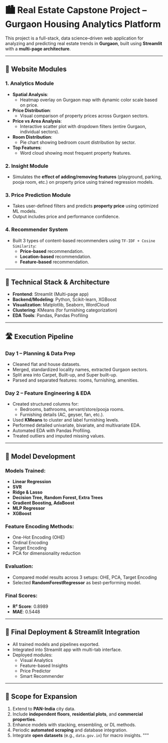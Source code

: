 # 🏙️ Real Estate Capstone Project – Gurgaon Housing Analytics Platform

This project is a full-stack, data science–driven web application for analyzing and predicting real estate trends in **Gurgaon**, built using **Streamlit** with a **multi-page architecture**.

---

## 🔧 Website Modules

### 1. Analytics Module
- **Spatial Analysis**:
  - Heatmap overlay on Gurgaon map with dynamic color scale based on price.
- **Price Distribution**:
  - Visual comparison of property prices across Gurgaon sectors.
- **Price vs Area Analysis**:
  - Interactive scatter plot with dropdown filters (entire Gurgaon, individual sectors).
- **Room Distribution**:
  - Pie chart showing bedroom count distribution by sector.
- **Top Features**:
  - Word cloud showing most frequent property features.

### 2. Insight Module
- Simulates the **effect of adding/removing features** (playground, parking, pooja room, etc.) on property price using trained regression models.

### 3. Price Prediction Module
- Takes user-defined filters and predicts **property price** using optimized ML models.
- Output includes price and performance confidence.

### 4. Recommender System
- Built 3 types of content-based recommenders using `TF-IDF + Cosine Similarity`:
  - **Price-based** recommendation.
  - **Location-based** recommendation.
  - **Feature-based** recommendation.

---

## 📌 Technical Stack & Architecture

- **Frontend**: Streamlit (Multi-page app)
- **Backend/Modeling**: Python, Scikit-learn, XGBoost
- **Visualization**: Matplotlib, Seaborn, WordCloud
- **Clustering**: KMeans (for furnishing categorization)
- **EDA Tools**: Pandas, Pandas Profiling

---

## 🛣️ Execution Pipeline

### Day 1 – Planning & Data Prep
- Cleaned flat and house datasets.
- Merged, standardized locality names, extracted Gurgaon sectors.
- Split area into Carpet, Built-up, and Super built-up.
- Parsed and separated features: rooms, furnishing, amenities.

### Day 2 – Feature Engineering & EDA
- Created structured columns for:
  - Bedrooms, bathrooms, servant/store/pooja rooms.
  - Furnishing details (AC, geyser, fan, etc.).
- Used **KMeans** to cluster and label furnishing levels.
- Performed detailed univariate, bivariate, and multivariate EDA.
- Automated EDA with Pandas Profiling.
- Treated outliers and imputed missing values.

---

## 🧠 Model Development

### Models Trained:
- **Linear Regression**
- **SVR**
- **Ridge & Lasso**
- **Decision Tree, Random Forest, Extra Trees**
- **Gradient Boosting, AdaBoost**
- **MLP Regressor**
- **XGBoost**

### Feature Encoding Methods:
- One-Hot Encoding (OHE)
- Ordinal Encoding
- Target Encoding
- PCA for dimensionality reduction

### Evaluation:
- Compared model results across 3 setups: OHE, PCA, Target Encoding
- Selected **RandomForestRegressor** as best-performing model.

### Final Scores:
- **R² Score**: 0.8989
- **MAE**: 0.5448

---

## 🤝 Final Deployment & Streamlit Integration

- All trained models and pipelines exported.
- Integrated into Streamlit app with multi-tab interface.
- Deployed modules:
  - Visual Analytics
  - Feature-based Insights
  - Price Predictor
  - Smart Recommender

---

## 🔁 Scope for Expansion

1. Extend to **PAN-India** city data.
2. Include **independent floors**, **residential plots**, and **commercial properties**.
3. Enhance models with stacking, ensembling, or DL methods.
4. Periodic **automated scraping** and database integration.
5. Integrate **open datasets** (e.g., `data.gov.in`) for macro insights.
"""

